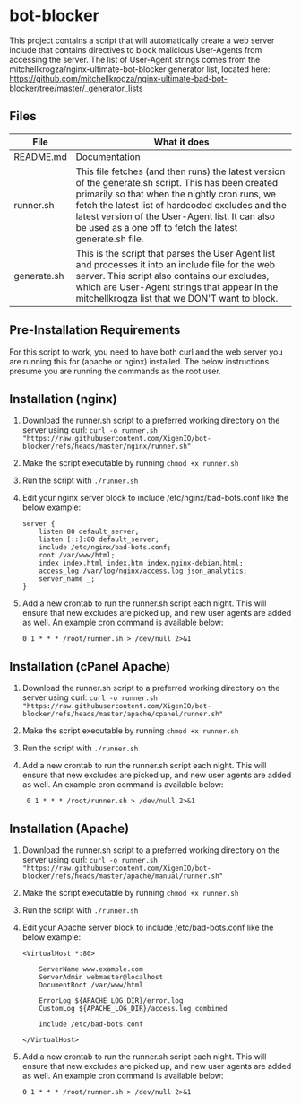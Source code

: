 
# bot-blocker
This project contains a script that will automatically create a web server include that contains directives to block malicious User-Agents from accessing the server.  The list of User-Agent strings comes from the mitchellkrogza/nginx-ultimate-bot-blocker generator list, located here:
https://github.com/mitchellkrogza/nginx-ultimate-bad-bot-blocker/tree/master/_generator_lists

## Files
|File |What it does  |
|--|--|
| README.md | Documentation  |
| runner.sh| This file fetches (and then runs) the latest version of the generate.sh script.  This has been created primarily so that when the nightly cron runs, we fetch the latest list of hardcoded excludes and the latest version of the User-Agent list.  It can also be used as a one off to fetch the latest generate.sh file. |
| generate.sh| This is the script that parses the User Agent list and processes it into an include file for the web server.  This script also contains our excludes, which are User-Agent strings that appear in the mitchellkrogza list that we DON'T want to block. |

## Pre-Installation Requirements
For this script to work, you need to have both curl and the web server you are running this for (apache or nginx) installed.  The below instructions presume you are running the commands as the root user.

## Installation (nginx)

1. Download the runner.sh script to a preferred working directory on the server using curl: `curl -o runner.sh "https://raw.githubusercontent.com/XigenIO/bot-blocker/refs/heads/master/nginx/runner.sh"`
2. Make the script executable by running `chmod +x runner.sh`
3. Run the script with `./runner.sh`

4. Edit your nginx server block to include /etc/nginx/bad-bots.conf like the below example:

    ```
    server {
		listen 80 default_server;
		listen [::]:80 default_server;
		include /etc/nginx/bad-bots.conf;
		root /var/www/html;
		index index.html index.htm index.nginx-debian.html;
		access_log /var/log/nginx/access.log json_analytics;	
		server_name _;
	}
	```
5. Add a new crontab to run the runner.sh script each night.  This will ensure that new excludes are picked up, and new user agents are added as well.  An example cron command is available below:

	```0 1 * * * /root/runner.sh > /dev/null 2>&1 ```

   
## Installation (cPanel Apache)
1. Download the runner.sh script to a preferred working directory on the server using curl: `curl -o runner.sh "https://raw.githubusercontent.com/XigenIO/bot-blocker/refs/heads/master/apache/cpanel/runner.sh"`
2. Make the script executable by running `chmod +x runner.sh`
3. Run the script with `./runner.sh`

4. Add a new crontab to run the runner.sh script each night.  This will ensure that new excludes are picked up, and new user agents are added as well.  An example cron command is available below:

        0 1 * * * /root/runner.sh > /dev/null 2>&1 

## Installation (Apache)

1. Download the runner.sh script to a preferred working directory on the server using curl: `curl -o runner.sh "https://raw.githubusercontent.com/XigenIO/bot-blocker/refs/heads/master/apache/manual/runner.sh"`
2. Make the script executable by running `chmod +x runner.sh`
3. Run the script with `./runner.sh`

4. Edit your Apache server block to include /etc/bad-bots.conf like the below example:

	``` 
	<VirtualHost *:80>

		ServerName www.example.com
		ServerAdmin webmaster@localhost
		DocumentRoot /var/www/html

		ErrorLog ${APACHE_LOG_DIR}/error.log
		CustomLog ${APACHE_LOG_DIR}/access.log combined

		Include /etc/bad-bots.conf

	</VirtualHost>
	```

5. Add a new crontab to run the runner.sh script each night.  This will ensure that new excludes are picked up, and new user agents are added as well.  An example cron command is available below:

	```0 1 * * * /root/runner.sh > /dev/null 2>&1 ```